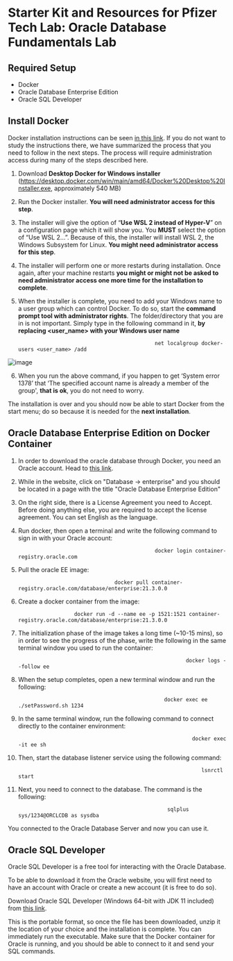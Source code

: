 # Starter Kit and Resources for Pfizer Tech Lab: Oracle Database Fundamentals Lab

## Required Setup

- Docker
- Oracle Database Enterprise Edition
- Oracle SQL Developer

## Install Docker

Docker installation instructions can be seen [in this link](https://docs.docker.com/desktop/install/windows-install/). If you do not want to study the instructions there, we have summarized the process that you need to follow in the next steps. The process will require administration access during many of the steps described here.

  1.	Download **Desktop Docker for Windows installer** (https://desktop.docker.com/win/main/amd64/Docker%20Desktop%20Installer.exe, approximately 540 MB)

  2.	Run the Docker installer. **You will need administrator access for this step**.

  3.	The installer will give the option of “**Use WSL 2 instead of Hyper-V**” on a configuration page which it will show you. You **MUST** select the option of “Use WSL 2…”.  Because of this, the installer will install WSL 2, the Windows Subsystem for Linux. **You might need administrator access for this step**.

  4.	The installer will perform one or more restarts during installation. Once again, after your machine restarts **you might or might not be asked to need administrator access one more time for the installation to complete**.

  5.	When the installer is complete, you need to add your Windows name to a user group which can control Docker. To do so, start the **command prompt tool with administrator rights**. The folder/directory that you are in is not important. Simply type in the following command in it, **by replacing <user_name> with your Windows user name**
 
                                                        net localgroup docker-users <user_name> /add
                                                        
  ![image](https://user-images.githubusercontent.com/92853201/191688879-960e1b84-9bcd-41e7-aea1-514ecf81a5a6.png)

  6.	When you run the above command, if you happen to get ‘System error 1378’ that ‘The specified account name is already a member of the group', **that is ok**, you do not need to worry.

The installation is over and you should now be able to start Docker from the start menu; do so because it is needed for the **next installation**.

## Oracle Database Enterprise Edition on Docker Container

1.    In order to download the oracle database through Docker, you need an Oracle account. Head to [this link](https://container-registry.oracle.com/ords/f?p=113:10).

2.    While in the website, click on "Database -> enterprise" and you should be located in a page with the title "Oracle Database Enterprise Edition"

3.    On the right side, there is a License Agreement you need to Accept. Before doing anything else, you are required to accept the license agreement. You can set English as the language.
   
4.    Run docker, then open a terminal and write the following command to sign in with your Oracle account:


                                                      docker login container-registry.oracle.com

5.    Pull the oracle EE image:


                                         docker pull container-registry.oracle.com/database/enterprise:21.3.0.0

6.    Create a docker container from the image:


                            docker run -d --name ee -p 1521:1521 container-registry.oracle.com/database/enterprise:21.3.0.0

7.    The initialization phase of the image takes a long time (~10-15 mins), so in order to see the progress of the phase, write the following in the same terminal window you used to run the container:


                                                                docker logs --follow ee

8.    When the setup completes, open a new terminal window and run the following:


                                                         docker exec ee ./setPassword.sh 1234

9.    In the same terminal window, run the following command to connect directly to the container environment:


                                                                  docker exec -it ee sh

10.   Then, start the database listener service using the following command:


                                                                     lsnrctl start

11.   Next, you need to connect to the database. The command  is the following:


                                                          sqlplus sys/1234@ORCLCDB as sysdba

You connected to the Oracle Database Server and now you can use it.

## Oracle SQL Developer

Oracle SQL Developer is a free tool for interacting with the Oracle Database. 

To be able to download it from the Oracle website, you will first need to have an account with Oracle or create a new account (it is free to do so). 

Download Oracle SQL Developer (Windows 64-bit with JDK 11 included) from [this link](https://www.oracle.com/database/sqldeveloper/technologies/download/). 

This is the portable format, so once the file has been downloaded, unzip it the location of your choice and the installation is complete. You can immediately run the executable. Make sure that the Docker container for Oracle is running, and you should be able to connect to it and send your SQL commands.
